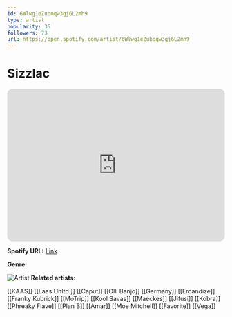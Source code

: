 ```yaml
---
id: 6Wlwg1eZuboqw3gj6L2mh9
type: artist
popularity: 35
followers: 73
url: https://open.spotify.com/artist/6Wlwg1eZuboqw3gj6L2mh9
---
```

# Sizzlac

<iframe style="border-radius:12px" src="https://open.spotify.com/embed/artist/6Wlwg1eZuboqw3gj6L2mh9" width="100%" height="352" frameBorder="0" allowfullscreen="" allow="autoplay; clipboard-write; encrypted-media; fullscreen; picture-in-picture" loading="lazy"></iframe>

**Spotify URL:** [Link](https://open.spotify.com/artist/6Wlwg1eZuboqw3gj6L2mh9)

**Genre:** 

![Artist]()
**Related artists:**

[[KAAS]]
[[Laas Unltd.]]
[[Caput]]
[[Olli Banjo]]
[[Germany]]
[[Ercandize]]
[[Franky Kubrick]]
[[MoTrip]]
[[Kool Savas]]
[[Maeckes]]
[[Jifusi]]
[[Kobra]]
[[Phreaky Flave]]
[[Plan B]]
[[Amar]]
[[Moe Mitchell]]
[[Favorite]]
[[Vega]]
